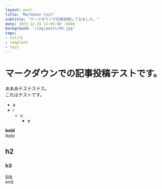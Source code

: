 ```yaml
---
layout: post
title: "Markdown test"
subtitle: "マークダウンで記事投稿してみました。"
date: 2023-12-19 12:05:00 -0400
background: '/img/posts/06.jpg'
tags: 
- notify
- template
- test
---
```

# マークダウンでの記事投稿テストです。
あああテステステス。  
これはテストです。  

- a
- i
    - u
        - e  

**bold**  
*Italic*  
## h2
### h3
[link](/)  
end